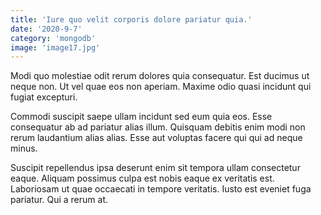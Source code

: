 ```yaml
---
title: 'Iure quo velit corporis dolore pariatur quia.'
date: '2020-9-7'
category: 'mongodb'
image: 'image17.jpg'
---
```


Modi quo molestiae odit rerum dolores quia consequatur. Est ducimus ut neque non. Ut vel quae eos non aperiam. Maxime odio quasi incidunt qui fugiat excepturi.
 Commodi suscipit saepe ullam incidunt sed eum quia eos. Esse consequatur ab ad pariatur alias illum. Quisquam debitis enim modi non rerum laudantium alias alias. Esse aut voluptas facere qui qui ad neque minus.
 Suscipit repellendus ipsa deserunt enim sit tempora ullam consectetur eaque. Aliquam possimus culpa est nobis eaque ex veritatis est. Laboriosam ut quae occaecati in tempore veritatis. Iusto est eveniet fuga pariatur. Qui a rerum at.
